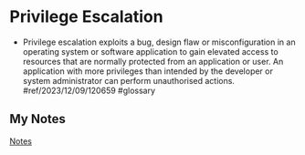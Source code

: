 # Privilege Escalation
- Privilege escalation exploits a bug, design flaw or misconfiguration in an operating system or software application to gain elevated access to resources that are normally protected from an application or user. An application with more privileges than intended by the developer or system administrator can perform unauthorised actions. #ref/2023/12/09/120659 #glossary 
## My Notes
[Notes](mynotes/privilege-escalation-notes.md)
